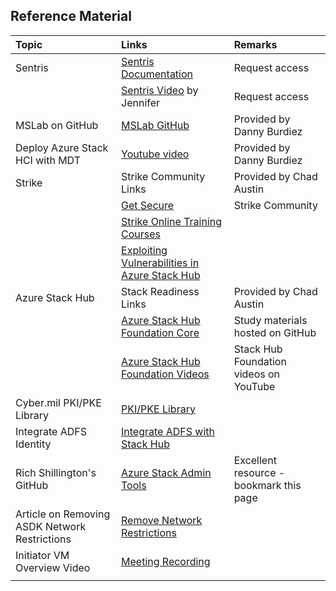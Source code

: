 ## Reference Material
| Topic | Links  | Remarks | 
|:-----------|:-----------| :-----------| 
| Sentris | [Sentris Documentation](https://microsoft.sharepoint.com/:f:/r/teams/GatesRCAdeploymentteam/Shared%20Documents/General/Software/Installers/Sentris%20Installers%20-%202021R1?csf=1&web=1&e=n05eeo&xsdata=MDN8MDF8fDMzZWY4NGI3YzJmNjRjNzlhOWMxNDQwNjUzNTM2MzJmfDcyZjk4OGJmODZmMTQxYWY5MWFiMmQ3Y2QwMTFkYjQ3fDF8MHw2Mzc3NjgzMzI0MzYwMTc5MTZ8R29vZHxWR1ZoYlhOVFpXTjFjbWwwZVZObGNuWnBZMlY4ZXlKV0lqb2lNQzR3TGpBd01EQWlMQ0pRSWpvaVYybHVNeklpTENKQlRpSTZJazkwYUdWeUlpd2lWMVFpT2pFeGZRPT0%3D&sdata=VmNTd1pnRGFFWVE1UnJ3YU9lb3dIZ3FOaXEwYkh1ODdrR2FCNHJHOEk3dz0%3D&ovuser=72f988bf-86f1-41af-91ab-2d7cd011db47%2Cjiriekse%40microsoft.com)| Request access
| | [Sentris Video](https://microsoft.sharepoint.com/teams/Gates2?xsdata=MDN8MDF8fDdhOWMyYzg5MmE2MjRlNjY4NWRlNmJkNjhmZmJhNjM4fDcyZjk4OGJmODZmMTQxYWY5MWFiMmQ3Y2QwMTFkYjQ3fDF8MHw2Mzc3NjgzMTE0MTUzNjEyNDd8R29vZHxWR1ZoYlhOVFpXTjFjbWwwZVZObGNuWnBZMlY4ZXlKV0lqb2lNQzR3TGpBd01EQWlMQ0pRSWpvaVYybHVNeklpTENKQlRpSTZJazkwYUdWeUlpd2lWMVFpT2pFeGZRPT0%3D&sdata=OUVwcVZBVkEra1paT21nV0ZRMHZwcWJDV1JlOVZEVmpra3d6KzJCQnkvND0%3D&ovuser=72f988bf-86f1-41af-91ab-2d7cd011db47%2Cjiriekse%40microsoft.com) by Jennifer| Request access
| MSLab on GitHub | [MSLab GitHub](https://github.com/microsoft/MSLab) | Provided by Danny Burdiez |
| Deploy Azure Stack HCI with MDT  | [Youtube video](https://www.youtube.com/watch?v=Vipbhkv9wyM) | Provided by Danny Burdiez |
| Strike | Strike Community Links | Provided by Chad Austin |
| | [Get Secure](https://strikecommunity.azurewebsites.net/spaces/211/get-secure-content-owners.html) | Strike Community 
| | [Strike Online Training Courses](https://strikecommunity.azurewebsites.net/spaces/36/index.html) | 
| | [Exploiting Vulnerabilities in Azure Stack Hub](https://strikecommunity.azurewebsites.net/articles/9723/course-exploiting-vulnerabilities-in-azure-stack-h.html) | 
| Azure Stack Hub| Stack Readiness Links | Provided by Chad Austin |
| | [Azure Stack Hub Foundation Core](https://nam06.safelinks.protection.outlook.com/?url=https%3A%2F%2Fgithub.com%2FAzure-Samples%2FAzure-Stack-Hub-Foundation-Core%2Ftree%2Fmaster%2FASF-Training&data=04%7C01%7CChad.Austin%40microsoft.com%7Cf397e21ae3e841b6d5f308d955d2ebbc%7C72f988bf86f141af91ab2d7cd011db47%7C1%7C0%7C637635186651896670%7CUnknown%7CTWFpbGZsb3d8eyJWIjoiMC4wLjAwMDAiLCJQIjoiV2luMzIiLCJBTiI6Ik1haWwiLCJXVCI6Mn0%3D%7C1000&sdata=flCE8LDdfsg8O%2B3ZF3cxh4TxtvjhPKD70akL17Z7qOY%3D&reserved=0) | Study materials hosted on GitHub |
| | [Azure Stack Hub Foundation Videos](https://nam06.safelinks.protection.outlook.com/?url=https%3A%2F%2Fwww.youtube.com%2Fplaylist%3Flist%3DPLF1fEGG5LcdHdTns6TN-uVhqs66ax6VkE&data=04%7C01%7CChad.Austin%40microsoft.com%7Cf397e21ae3e841b6d5f308d955d2ebbc%7C72f988bf86f141af91ab2d7cd011db47%7C1%7C0%7C637635186651906624%7CUnknown%7CTWFpbGZsb3d8eyJWIjoiMC4wLjAwMDAiLCJQIjoiV2luMzIiLCJBTiI6Ik1haWwiLCJXVCI6Mn0%3D%7C1000&sdata=9FbiDnMO8tfgInZ2JthkPpUbZ7VHVtUddr1yAUl4yTI%3D&reserved=0) | Stack Hub Foundation videos on YouTube | 
| Cyber.mil PKI/PKE Library | [PKI/PKE Library](https://public.cyber.mil/pki-pke/pkipke-document-library/) | 
| Integrate ADFS Identity | [Integrate ADFS with Stack Hub](https://docs.microsoft.com/en-us/azure-stack/operator/azure-stack-integrate-identity?view=azs-2108#active-directory-federation-services-and-graph) | 
| Rich Shillington's GitHub | [Azure Stack Admin Tools](https://github.com/RichShillingtonMSFT/azurestack-admin-tools) | Excellent resource - bookmark this page
| Article on Removing ASDK Network Restrictions | [Remove Network Restrictions](https://infohub.delltechnologies.com/p/azure-stack-development-kit-removing-network-restrictions/) |
Initiator VM Overview Video | [Meeting Recording](https://microsoft-my.sharepoint.com/:v:/p/simong/EQKDHqH8G2xGiEhEc2ccSJ0BiO9csZsLhUiWNQ9iyPibSA) |
| | |